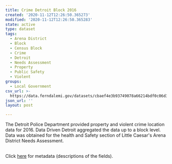 ```yaml
---
title: Crime Detroit Block 2016
created: '2020-11-12T12:26:50.365273'
modified: '2020-11-12T12:26:50.365283'
state: active
type: dataset
tags:
  - Arena District
  - Block
  - Census Block
  - Crime
  - Detroit
  - Needs Assessment
  - Property
  - Public Safety
  - Violent
groups:
  - Local Government
csv_url: >-
  https://data.ferndalemi.gov/datasets/cbaef4e3b93749078a66214bdf0c06d3_0.csv?outSR=%7B%22latestWkid%22%3A2898%2C%22wkid%22%3A2898%7D
json_url: ''
layout: post

---
```

The Detroit Police Department provided property and violent crime location data for 2016. Data Driven Detroit aggregated the data up to a block level. Data was obtained for the health and Safety section of Little Caesar's Arena District Needs Assessment.<div><br /></div><div>Click <a href='http://www.datadrivendetroit.org/metadata/Crime_Detroit_byBlock_2016_Metadata.xlsx' target='_blank'>here</a> for metadata (descriptions of the fields).<br /></div>
